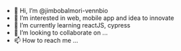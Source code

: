 - 👋 Hi, I’m @jimbobalmori-vennbio
- 👀 I’m interested in web, mobile app and idea to innovate
- 🌱 I’m currently learning reactJS, cypress 
- 💞️ I’m looking to collaborate on ...
- 📫 How to reach me ...

<!---
jimbobalmori-vennbio/jimbobalmori-vennbio is a ✨ special ✨ repository because its `README.md` (this file) appears on your GitHub profile.
You can click the Preview link to take a look at your changes.
--->
